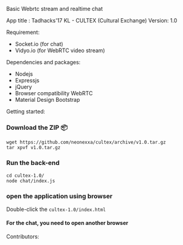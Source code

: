 Basic Webrtc stream and realtime chat 

App title : Tadhacks'17 KL - CULTEX (Cultural Exchange)
Version: 1.0

Requirement:
- Socket.io (for chat)
- Vidyo.io (for WebRTC video stream)

Dependencies and packages: 
- Nodejs
- Expressjs
- jQuery
- Browser compatibility WebRTC
- Material Design Bootstrap

Getting started:
### Download the ZIP 📦

```
wget https://github.com/neonexxa/cultex/archive/v1.0.tar.gz
tar xpvf v1.0.tar.gz
```

### Run the back-end
```
cd cultex-1.0/
node chat/index.js
```

### open the application using browser 
Double-click the ```cultex-1.0/index.html``` 

#### For the chat, you need to open another browser

Contributors: 

